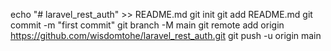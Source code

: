 echo "# laravel_rest_auth" >> README.md
git init
git add README.md
git commit -m "first commit"
git branch -M main
git remote add origin https://github.com/wisdomtohe/laravel_rest_auth.git
git push -u origin main
